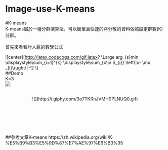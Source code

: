 # Image-use-K-means</br>

#K-means</br>
K-means屬於一種分群演算法，可以簡單且快速的將分散的資料依照設定群數(K)分群。</br>
</br>
首先來看看討人厭的數學公式</br>

![center](http://latex.codecogs.com/gif.latex? \\Large arg_{s}min \\displaystyle\\sum_{i=1}^{k} \\displaystyle\\sum_{x\\in S_{i}} \\left\\|x- \\mu _{i}\\rught\\| ^2  \\) 
</br>
##Demo</br>
K=3</br>
<img src="http://i.imgur.com/ev9v8nJ.png"></img>
</br>
</br>
<div style="text-align:center">![](http://i.giphy.com/3o7TKRnJVMH0PLNUQ0.gif)</div>

</br>
</br>
</br>
</br>
</br>
</br>
##參考文章K-means
https://zh.wikipedia.org/wiki/K-%E5%B9%B3%E5%9D%87%E7%AE%97%E6%B3%95
